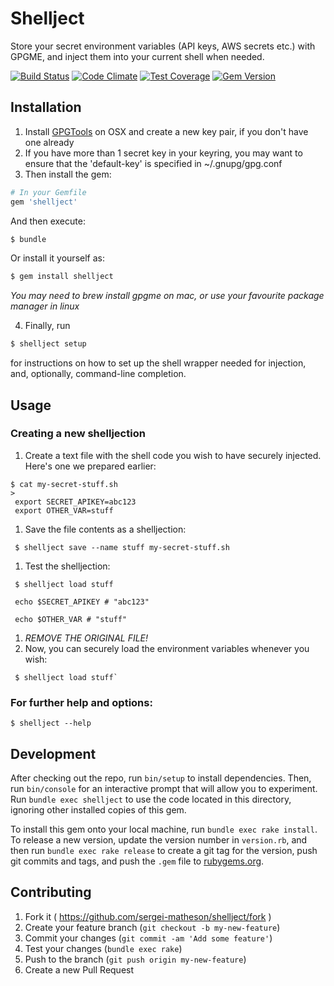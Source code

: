 # Shellject

Store your secret environment variables (API keys, AWS secrets etc.) with GPGME, and inject them into your current shell when needed.

[![Build Status](https://travis-ci.org/sergei-matheson/shellject.svg?branch=master)](https://travis-ci.org/sergei-matheson/shellject)
[![Code Climate](https://codeclimate.com/github/sergei-matheson/shellject/badges/gpa.svg)](https://codeclimate.com/github/sergei-matheson/shellject)
[![Test Coverage](https://codeclimate.com/github/sergei-matheson/shellject/badges/coverage.svg)](https://codeclimate.com/github/sergei-matheson/shellject)
[![Gem Version](https://badge.fury.io/rb/shellject.svg)](http://badge.fury.io/rb/shellject)

## Installation

1. Install [GPGTools](https://gpgtools.org) on OSX and create a new key pair, if you don't have one already
1. If you have more than 1 secret key in your keyring, you may want to ensure that the 'default-key' is specified in ~/.gnupg/gpg.conf
1. Then install the gem:
  ```ruby
  # In your Gemfile
  gem 'shellject'
  ```

  And then execute:

  ```sh
  $ bundle
  ```

  Or install it yourself as:

  ```sh
  $ gem install shellject
  ```

  *You may need to brew install gpgme on mac, or use your favourite package manager in linux*

4. Finally, run

  ```sh
  $ shellject setup
  ```
  for instructions on how to set up the shell wrapper needed for injection, and, optionally, command-line completion.


## Usage

### Creating a new shelljection
   1. Create a text file with the shell code you wish to have securely injected. Here's one we prepared earlier:
     
    $ cat my-secret-stuff.sh
    >
     export SECRET_APIKEY=abc123
     export OTHER_VAR=stuff
     
   1. Save the file contents as a shelljection:
     
     $ shellject save --name stuff my-secret-stuff.sh
     
   1. Test the shelljection:
   
     $ shellject load stuff

     echo $SECRET_APIKEY # "abc123"
     
     echo $OTHER_VAR # "stuff"
   1. *REMOVE THE ORIGINAL FILE!*
   1. Now, you can securely load the environment variables whenever you wish:

     $ shellject load stuff`

### For further help and options:
`$ shellject --help`
## Development

After checking out the repo, run `bin/setup` to install dependencies. Then, run `bin/console` for an interactive prompt that will allow you to experiment. Run `bundle exec shellject` to use the code located in this directory, ignoring other installed copies of this gem.

To install this gem onto your local machine, run `bundle exec rake install`. To release a new version, update the version number in `version.rb`, and then run `bundle exec rake release` to create a git tag for the version, push git commits and tags, and push the `.gem` file to [rubygems.org](https://rubygems.org).

## Contributing

1. Fork it ( https://github.com/sergei-matheson/shellject/fork )
2. Create your feature branch (`git checkout -b my-new-feature`)
3. Commit your changes (`git commit -am 'Add some feature'`)
4. Test your changes (`bundle exec rake`)
5. Push to the branch (`git push origin my-new-feature`)
6. Create a new Pull Request
